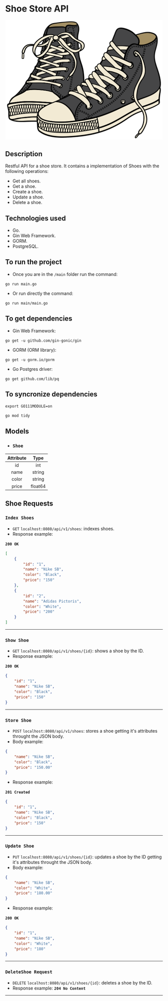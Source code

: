 # Shoe Store API
![Shoe Store Logo](img/../assets/ShoeStore.png)

## Description

Restful API for a shoe store. It contains a implementation of Shoes with the following operations:

- Get all shoes.
- Get a shoe.
- Create a shoe.
- Update a shoe.
- Delete a shoe.

## Technologies used
- Go.
- Gin Web Framework.
- GORM.
- PostgreSQL.

## To run the project
- Once you are in the `/main` folder run the command:
```
go run main.go
```
- Or run directly the command:
```
go run main/main.go
```

## To get dependencies
- Gin Web Framework:
```
go get -u github.com/gin-gonic/gin
```
- GORM (ORM library):
```
go get -u gorm.io/gorm
```
- Go Postgres driver:
```
go get github.com/lib/pq
```

## To syncronize dependencies
```
export GO111MODULE=on
```
```
go mod tidy
```


## Models
- ### `Shoe`

| Attribute |   Type  |
|:---------:|:-------:|
|     id    |   int   |
|    name   |  string |
|   color   |  string |
|   price   | float64 |



## Shoe Requests
### `Index Shoes`

- `GET` `localhost:8080/api/v1/shoes`: indexes shoes.
- Response example:

**`200 OK`**
```json
[
	{
		"id": "1",
		"name": "Nike SB",
		"color": "Black",
		"price": "150"
	},
	{
		"id": "2",
		"name": "Adidas Pictoris",
		"color": "White",
		"price": "200"
	}
]
```

---
### `Show Shoe`

- `GET` `localhost:8080/api/v1/shoes/{id}`: shows a shoe by the ID.
- Response example:

**`200 OK`**
```json
{
	"id": "1",
	"name": "Nike SB",
	"color": "Black",
	"price": "150"
}
```

---
### `Store Shoe`

- `POST` `localhost:8080/api/v1/shoes`: stores a shoe getting it's attributes throught the JSON body.
- Body example:
```json
{
	"name": "Nike SB",
	"color": "Black",
	"price": "150.00"
}
```
- Response example:

**`201 Created`**
```json
{
	"id": "1",
	"name": "Nike SB",
	"color": "Black",
	"price": "150"
}
```

---
### `Update Shoe`

- `PUT` `localhost:8080/api/v1/shoes/{id}`: updates a shoe by the ID getting it's attributes throught the JSON body.
- Body example:
```json
{
	"name": "Nike SB",
	"color": "White",
	"price": "180.00"
}
```
- Response example:

**`200 OK`**
```json
{
	"id": "1",
	"name": "Nike SB",
	"color": "White",
	"price": "180"
}
```

---
### `DeleteShoe Request`

- `DELETE` `localhost:8080/api/v1/shoes/{id}`: deletes a shoe by the ID.
- Response example: **`204 No Content`**
---